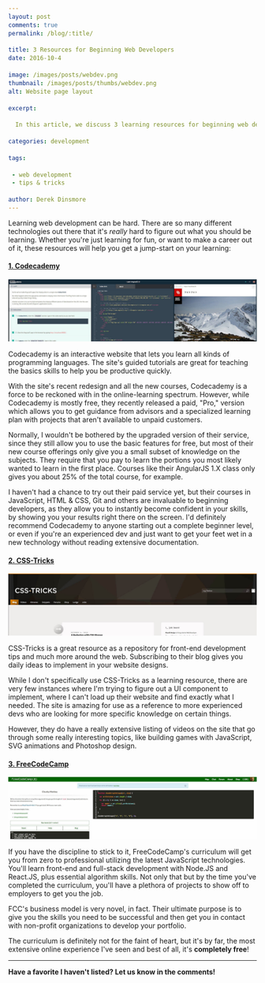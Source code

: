 ```yaml
---
layout: post
comments: true
permalink: /blog/:title/

title: 3 Resources for Beginning Web Developers
date: 2016-10-4

image: /images/posts/webdev.png
thumbnail: /images/posts/thumbs/webdev.png
alt: Website page layout

excerpt:

  In this article, we discuss 3 learning resources for beginning web developers to help boost their learning.

categories: development

tags:

 - web development
 - tips & tricks

author: Derek Dinsmore
---
```


Learning web development can be hard. There are so many different technologies out there that it's *really* hard to figure out what you should be learning. Whether you're just learning for fun, or want to make a career out of it, these resources will help you get a jump-start on your learning:

#### [1. Codecademy](https://www.codecademy.com/ "Visit Codecademy's Website") ####

![Codecademy](/images/posts/codecademy.jpg "Codecademy")

  Codecademy is an interactive website that lets you learn all kinds of programming languages. The site's guided tutorials are great for teaching the basics skills to help you be productive quickly.

  With the site's recent redesign and all the new courses, Codecademy is a force to be reckoned with in the online-learning spectrum. However, while Codecademy is mostly free, they recently released a paid, "Pro," version which allows you to get guidance from advisors and a specialized learning plan with projects that aren't available to unpaid customers.

  Normally, I wouldn't be bothered by the upgraded version of their service, since they still allow you to use the basic features for free, but most of their new course offerings only give you a small subset of knowledge on the subjects. They require that you pay to learn the portions you most likely wanted to learn in the first place. Courses like their AngularJS 1.X class only gives you about 25% of the total course, for example.

  I haven't had a chance to try out their paid service yet, but their courses in JavaScript, HTML & CSS, Git and others are invaluable to beginning developers, as they allow you to instantly become confident in your skills, by showing you your results right there on the screen. I'd definitely recommend Codecademy to anyone starting out a complete beginner level, or even if you're an experienced dev and just want to get your feet wet in a new technology without reading extensive documentation.

#### [2. CSS-Tricks](https://css-tricks.com/ "Visit CSS-Tricks's Website") ####

![CSS-Tricks](/images/posts/css-tricks.jpg "CSS-Tricks")

  CSS-Tricks is a great resource as a repository for front-end development tips and much more around the web. Subscribing to their blog gives you daily ideas to implement in your website designs.

  While I don't specifically use CSS-Tricks as a learning resource, there are very few instances where I'm trying to figure out a UI component to implement, where I can't load up their website and find exactly what I needed. The site is amazing for use as a reference to more experienced devs who are looking for more specific knowledge on certain things.

  However, they do have a really extensive listing of videos on the site that go through some really interesting topics, like building games with JavaScript, SVG animations and Photoshop design.

#### [3. FreeCodeCamp](https://www.freecodecamp.com/ "Visit FreeCodeCamp's Website") ####

![FreeCodeCamp](/images/posts/fcc.jpg "FreeCodeCamp")

  If you have the discipline to stick to it, FreeCodeCamp's curriculum will get you from zero to professional utilizing the latest JavaScript technologies. You'll learn front-end and full-stack development with Node.JS and React.JS, plus essential algorithm skills. Not only that but by the time you've completed the curriculum, you'll have a plethora of projects to show off to employers to get you the job.

  FCC's business model is very novel, in fact. Their ultimate purpose is to give you the skills you need to be successful and then get you in contact with non-profit organizations to develop your portfolio.

  The curriculum is definitely not for the faint of heart, but it's by far, the most extensive online experience I've seen and best of all, it's **completely free**!


---


**Have a favorite I haven't listed? Let us know in the comments!**
